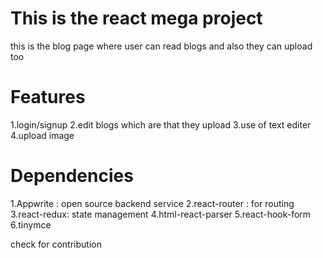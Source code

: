 # This is the react mega project 

this is the blog page where user can read blogs and also they can upload too

# Features
1.login/signup
2.edit blogs which are that they upload 
3.use of text editer
4.upload image

# Dependencies

1.Appwrite : open source backend service 
2.react-router : for routing
3.react-redux: state management 
4.html-react-parser
5.react-hook-form
6.tinymce

check for contribution
